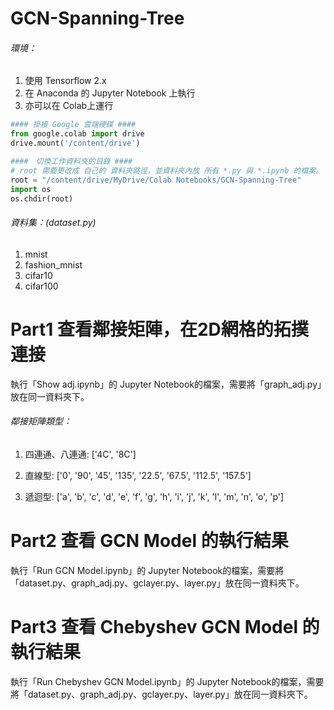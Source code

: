 # GCN-Spanning-Tree

###### 環境：

1. 使用 Tensorflow 2.x
2. 在 Anaconda 的 Jupyter Notebook 上執行
3. 亦可以在 Colab上運行

```python
#### 掛接 Google 雲端硬碟 ####
from google.colab import drive
drive.mount('/content/drive')

####　切換工作資料夾的目錄 ####
# root 需要更改成 自己的 資料夾路徑，並資料夾內放 所有 *.py 與 *.ipynb 的檔案。
root = "/content/drive/MyDrive/Colab Notebooks/GCN-Spanning-Tree"
import os
os.chdir(root)
```



###### 資料集：(dataset.py)

1. mnist
2. fashion_mnist
3. cifar10
4. cifar100

# Part1 查看鄰接矩陣，在2D網格的拓撲連接

執行「Show adj.ipynb」的 Jupyter Notebook的檔案，需要將「graph_adj.py」放在同一資料夾下。

###### 鄰接矩陣類型：

1. 四連通、八連通: ['4C', '8C']

2. 直線型: ['0', '90', '45', '135', '22.5', '67.5', '112.5', '157.5']

3. 遞迴型: ['a', 'b', 'c', 'd', 'e', 'f', 'g', 'h', 'i', 'j', 'k', 'l', 'm', 'n', 'o', 'p']



# Part2 查看 GCN Model 的執行結果 

執行「Run GCN Model.ipynb」的 Jupyter Notebook的檔案，需要將「dataset.py、graph_adj.py、gclayer.py、layer.py」放在同一資料夾下。



# Part3 查看 Chebyshev GCN Model 的執行結果

執行「Run Chebyshev GCN Model.ipynb」的 Jupyter Notebook的檔案，需要將「dataset.py、graph_adj.py、gclayer.py、layer.py」放在同一資料夾下。



